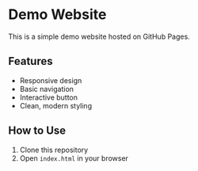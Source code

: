 # Demo Website

This is a simple demo website hosted on GitHub Pages.

## Features

- Responsive design
- Basic navigation
- Interactive button
- Clean, modern styling

## How to Use

1. Clone this repository
2. Open `index.html` in your browser

